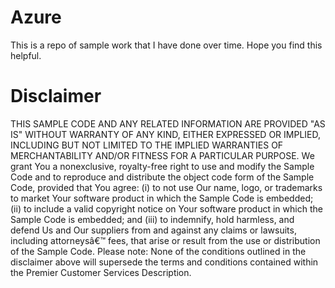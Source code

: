 # Azure
This is a repo of sample work that I have done over time.  Hope you find this helpful.


# Disclaimer
   THIS SAMPLE CODE AND ANY RELATED INFORMATION ARE PROVIDED "AS IS" WITHOUT WARRANTY OF ANY KIND, EITHER EXPRESSED OR IMPLIED,
    INCLUDING BUT NOT LIMITED TO THE IMPLIED WARRANTIES OF MERCHANTABILITY AND/OR FITNESS FOR A PARTICULAR PURPOSE.
    We grant You a nonexclusive, royalty-free right to use and modify the Sample Code and to reproduce and distribute the object
    code form of the Sample Code, provided that You agree: (i) to not use Our name, logo, or trademarks to market Your software
    product in which the Sample Code is embedded; (ii) to include a valid copyright notice on Your software product in which the
    Sample Code is embedded; and (iii) to indemnify, hold harmless, and defend Us and Our suppliers from and against any claims
    or lawsuits, including attorneysâ€™ fees, that arise or result from the use or distribution of the Sample Code.
    Please note: None of the conditions outlined in the disclaimer above will supersede the terms and conditions contained within
    the Premier Customer Services Description.